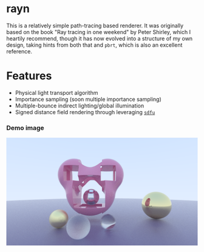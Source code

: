# rayn

This is a relatively simple path-tracing based renderer. It was originally based on the book "Ray tracing in one weekend" by Peter Shirley, which I heartily recommend, though it has now evolved into a structure of my own design, taking hints from both that and `pbrt`, which is also an excellent reference.

# Features

* Physical light transport algorithm
* Importance sampling (soon multiple importance sampling)
* Multiple-bounce indirect lighting/global illumination
* Signed distance field rendering through leveraging [`sdfu`](https://github.com/termhn/sdfu/)

### Demo image

![demo](/render.png?raw=true)